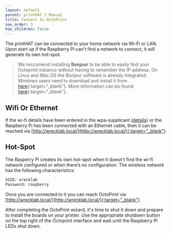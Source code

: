 ```yaml
---
layout: default
parent: printHAT 2 Manual
title: Connect to OctoPrint
nav_order: 3
has_children: false
---
```


The printHAT can be connected to your home network via Wi-Fi or LAN. Upon start up if the Raspberry Pi can't find a network to connect, it will generate its own hot-spot.
> We reccomend installing **Bonjour** to be able to easily find your Octoprint instance without having to remember
the IP address.
> On Linux and Mac OS the Bonjour software is already integrated. Windows users need to download
and install it from [here](https://support.apple.com/kb/DL999?locale=en_US&viewlocale=en_US){:target="_blank"}. More information can be found [here](https://community.octoprint.org/t/i-cant-reach-my-octopi-under-octopi-local/210){:target="_blank"}.

## Wifi Or Ethernet
If the wi-fi details have been entered in the wpa-supplicant ([details](https://community.octoprint.org/t/wifi-setup-and-troubleshooting/184)) or the Raspberry Pi has been connected with an Ethernet cable, then it can be reached via [http://wrecklab.local/](http://wrecklab.local/){:target="_blank"}

## Hot-Spot
The Rasperry Pi creates its own hot-spot when it doesn’t find the wi-fi network configured or when there’s no configuration. The wireless network has the following characteristics:

```bash
SSID: wrecklab
Password: raspberry
```

Once you are connected to it you can reach OctoPrint via [http://wrecklab.local/](http://wrecklab.local/){:target="_blank"}

After completing the OctoPrint wizard, it's time to shut it down and prepare to install the boards on your printer. Use the appropriate shutdown button on the top right of the Octoprint interface and wait until the Raspberry Pi LEDs shut down.
